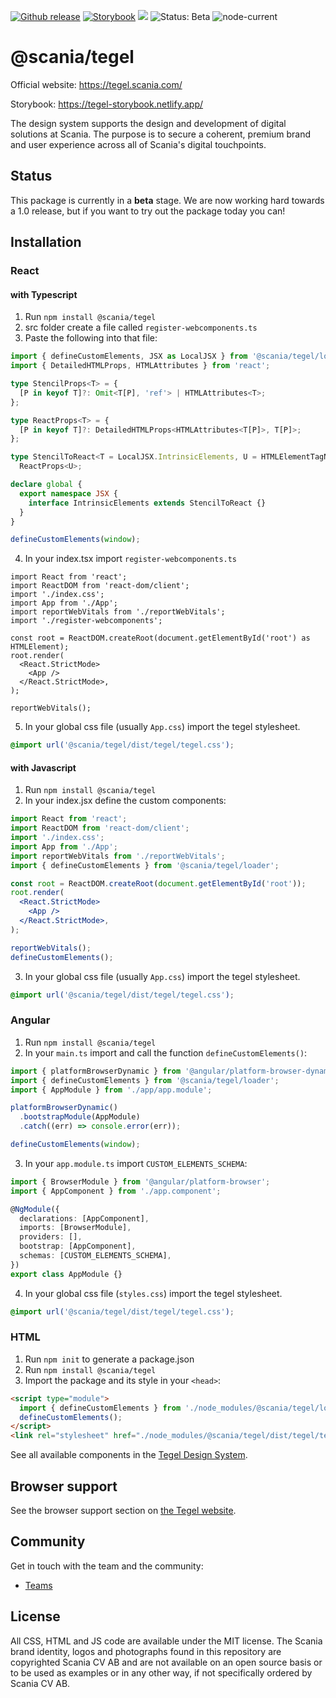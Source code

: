 [![Github release](https://img.shields.io/npm/v/@scania/tegel?color=1081C2)](https://www.npmjs.com/package/@scania/tegel)
[![Storybook](https://img.shields.io/badge/docs-storybook-ff69b4)](https://tegel-storybook.netlify.app/)
![](https://img.shields.io/github/license/scania-digital-design-system/tegel)
![Status: Beta](https://img.shields.io/badge/status-beta-red)
![node-current](https://img.shields.io/node/v/%40scania%2Ftegel)



# @scania/tegel

Official website: https://tegel.scania.com/

Storybook: https://tegel-storybook.netlify.app/

The design system supports the design and development of digital solutions at Scania. The purpose is to secure a coherent, premium brand and user experience across all of Scania's digital touchpoints.

## Status

This package is currently in a **beta** stage. We are now working hard towards a 1.0 release, but if you want to try out the package today you can!

## Installation

### React

#### with Typescript

1. Run `npm install @scania/tegel`
2. src folder create a file called `register-webcomponents.ts`
3. Paste the following into that file:

```ts
import { defineCustomElements, JSX as LocalJSX } from '@scania/tegel/loader';
import { DetailedHTMLProps, HTMLAttributes } from 'react';

type StencilProps<T> = {
  [P in keyof T]?: Omit<T[P], 'ref'> | HTMLAttributes<T>;
};

type ReactProps<T> = {
  [P in keyof T]?: DetailedHTMLProps<HTMLAttributes<T[P]>, T[P]>;
};

type StencilToReact<T = LocalJSX.IntrinsicElements, U = HTMLElementTagNameMap> = StencilProps<T> &
  ReactProps<U>;

declare global {
  export namespace JSX {
    interface IntrinsicElements extends StencilToReact {}
  }
}

defineCustomElements(window);
```

4. In your index.tsx import `register-webcomponents.ts`

```tsx
import React from 'react';
import ReactDOM from 'react-dom/client';
import './index.css';
import App from './App';
import reportWebVitals from './reportWebVitals';
import './register-webcomponents';

const root = ReactDOM.createRoot(document.getElementById('root') as HTMLElement);
root.render(
  <React.StrictMode>
    <App />
  </React.StrictMode>,
);

reportWebVitals();
```

5. In your global css file (usually `App.css`) import the tegel stylesheet.

```css
@import url('@scania/tegel/dist/tegel/tegel.css');
```

#### with Javascript

1. Run `npm install @scania/tegel`
2. In your index.jsx define the custom components:

```jsx
import React from 'react';
import ReactDOM from 'react-dom/client';
import './index.css';
import App from './App';
import reportWebVitals from './reportWebVitals';
import { defineCustomElements } from '@scania/tegel/loader';

const root = ReactDOM.createRoot(document.getElementById('root'));
root.render(
  <React.StrictMode>
    <App />
  </React.StrictMode>,
);

reportWebVitals();
defineCustomElements();
```

3. In your global css file (usually `App.css`) import the tegel stylesheet.

```css
@import url('@scania/tegel/dist/tegel/tegel.css');
```

### Angular

1. Run `npm install @scania/tegel`
2. In your `main.ts` import and call the function `defineCustomElements()`:

```ts
import { platformBrowserDynamic } from '@angular/platform-browser-dynamic';
import { defineCustomElements } from '@scania/tegel/loader';
import { AppModule } from './app/app.module';

platformBrowserDynamic()
  .bootstrapModule(AppModule)
  .catch((err) => console.error(err));

defineCustomElements(window);
```

3. In your `app.module.ts` import `CUSTOM_ELEMENTS_SCHEMA`:

```ts
import { BrowserModule } from '@angular/platform-browser';
import { AppComponent } from './app.component';

@NgModule({
  declarations: [AppComponent],
  imports: [BrowserModule],
  providers: [],
  bootstrap: [AppComponent],
  schemas: [CUSTOM_ELEMENTS_SCHEMA],
})
export class AppModule {}
```

4. In your global css file (`styles.css`) import the tegel stylesheet.

```css
@import url('@scania/tegel/dist/tegel/tegel.css');
```

### HTML

1. Run `npm init` to generate a package.json
2. Run `npm install @scania/tegel`
3. Import the package and its style in your `<head>`:

```html
<script type="module">
  import { defineCustomElements } from './node_modules/@scania/tegel/loader/index.es2017.js';
  defineCustomElements();
</script>
<link rel="stylesheet" href="./node_modules/@scania/tegel/dist/tegel/tegel.css" />
```

See all available components in the [Tegel Design System](https://tegel.scania.com/components/overview).

## Browser support

See the browser support section on [the Tegel website](https://tegel.scania.com/development/getting-started-development/introduction#browser-support).

## Community

Get in touch with the team and the community:

- [Teams](https://teams.microsoft.com/l/team/19%3a1257007a64d44c64954acca27a9d4b46%40thread.skype/conversations?groupId=79f9bfeb-73e2-424d-9477-b236191ece5e&tenantId=3bc062e4-ac9d-4c17-b4dd-3aad637ff1ac)

## License

All CSS, HTML and JS code are available under the MIT license. The Scania brand identity, logos and photographs found in this repository are copyrighted Scania CV AB and are not available on an open source basis or to be used as examples or in any other way, if not specifically ordered by Scania CV AB.
